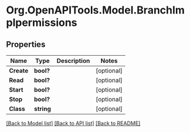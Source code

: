 # Org.OpenAPITools.Model.BranchImplpermissions

## Properties

Name | Type | Description | Notes
------------ | ------------- | ------------- | -------------
**Create** | **bool?** |  | [optional] 
**Read** | **bool?** |  | [optional] 
**Start** | **bool?** |  | [optional] 
**Stop** | **bool?** |  | [optional] 
**Class** | **string** |  | [optional] 

[[Back to Model list]](../README.md#documentation-for-models) [[Back to API list]](../README.md#documentation-for-api-endpoints) [[Back to README]](../README.md)

